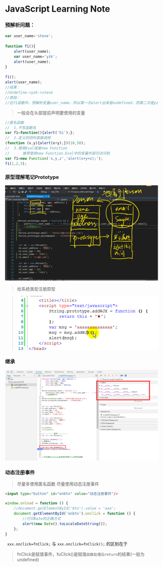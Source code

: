 # JavaScript Learning Note

### 预解析问题：
```javascript
var user_name='steve';

function f1(){
    alert(user_name);
    var user_name='yzk';
    alert(user_name);
}

f1();
alert(user_name);
//结果：
//Undefine->yzk->steve
//原因：
//在f1函数中，预解析变量user_name，所以第一次alert出来是undefined，而第二次是yzk。第三次alert出来的是当前块的user_name，所以是steve
```
> 一般会在头部提前声明要使用的变量

```javascript
//匿名函数
//  1.不写函数名
var f1=function(){alert('hi');};
//  2.定义的同时直接调用
(function (x,y){alert(x+y);})(10,50);
//  3.使用Eval或者new Function
//      推荐使用new Function.Eval中的变量外部可访问到
var f1=new Function('x,y,z','alert(x+y+z);');
f1(1,2,3);
```

### 原型理解笔记Prototype

![](./NotePics/prototypeNote1.png)

> 给系统类型注册原型

> ![](./NotePics/stringPrototype.png)

### 继承

![](./NotePics/pt2.png)

### 动态注册事件

> 尽量多使用匿名函数
> 尽量使用动态注册事件

```html
<input type="button" id="onbtn" value="动态注册事件"/>
```

```javascript
window.onload = function () {
    //document.getElementById('btn').value = 'aaa';
    document.getElementById('onbtn').onclick = function () {
        //打印Date的正确方式
        alert(new Date().toLocaleDateString());
    };
}
```
``` xxx.onclick=fnClick;``` 与 ```xxx.onclick=fnClick();``` 的区别在于
> fnClick是赋值事件，fuClick()是赋值```函数处理后return```的结果(一般为undefined)

